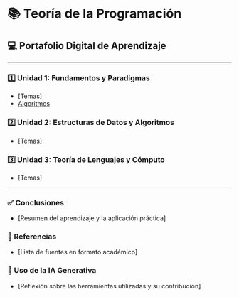# 📚 Teoría de la Programación
## 💻 Portafolio Digital de Aprendizaje

---

### 1️⃣ Unidad 1: Fundamentos y Paradigmas
* [Temas]
* [Algoritmos](unida1.md)
### 2️⃣ Unidad 2: Estructuras de Datos y Algoritmos
* [Temas]

### 3️⃣ Unidad 3: Teoría de Lenguajes y Cómputo
* [Temas]

---

### ✅ Conclusiones
* [Resumen del aprendizaje y la aplicación práctica]

### 🔗 Referencias
* [Lista de fuentes en formato académico]

### 🤖 Uso de la IA Generativa
* [Reflexión sobre las herramientas utilizadas y su contribución]
